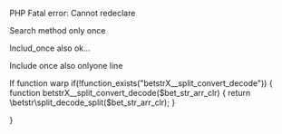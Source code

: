 PHP Fatal error:  Cannot redeclare


Search method only once

Includ_once also ok...


Include once also onlyone line



If  function warp
if(!function_exists("betstrX__split_convert_decode"))
{
   function betstrX__split_convert_decode($bet_str_arr_clr)
   {
       return  \betstr\split_decode_split($bet_str_arr_clr);
   }

}

